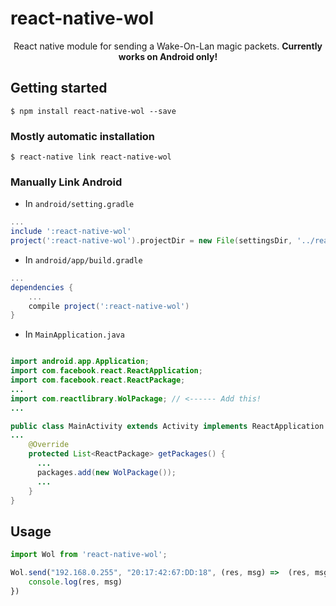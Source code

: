 # react-native-wol

<p align="center">React native module for  sending a Wake-On-Lan magic packets. <b>Currently works on Android only!</b></p>

## Getting started

`$ npm install react-native-wol --save`

### Mostly automatic installation

`$ react-native link react-native-wol`

### Manually Link Android

- In `android/setting.gradle`

```gradle
...
include ':react-native-wol'
project(':react-native-wol').projectDir = new File(settingsDir, '../react-native-wol/android')
```

- In `android/app/build.gradle`

```gradle
...
dependencies {
    ...
    compile project(':react-native-wol')
}
```

- In `MainApplication.java`

```java

import android.app.Application;
import com.facebook.react.ReactApplication;
import com.facebook.react.ReactPackage;
...
import com.reactlibrary.WolPackage; // <------ Add this!
...

public class MainActivity extends Activity implements ReactApplication {
...
    @Override
    protected List<ReactPackage> getPackages() {
      ...
      packages.add(new WolPackage());
      ...
    }
}
```

## Usage
```javascript
import Wol from 'react-native-wol';

Wol.send("192.168.0.255", "20:17:42:67:DD:18", (res, msg) =>  (res, msg) => {
    console.log(res, msg)
})
```
